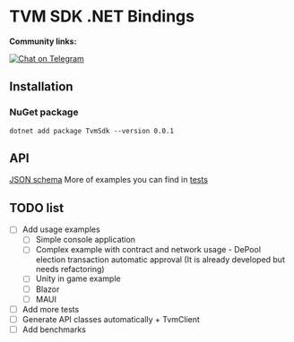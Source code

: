 # TVM SDK .NET Bindings

**Community links:**

[![Chat on Telegram](https://img.shields.io/badge/chat-on%20telegram-9cf.svg)](https://t.me/tvm_sdk_dotnet)
  
## Installation
### NuGet package
```
dotnet add package TvmSdk --version 0.0.1
```
## API
[JSON schema](https://github.com/TvmGuild/tvm-sdk-dotnet/blob/main/tools/TvmSdk.ClientGenerator/api.json)
More of examples you can find in [tests](https://github.com/TvmGuild/tvm-sdk-dotnet/tree/main/tests/TvmSdk.Tests)

## TODO list
- [ ] Add usage examples
  - [ ] Simple console application
  - [ ] Complex example with contract and network usage - DePool election transaction automatic approval (It is already developed but needs refactoring)
  - [ ] Unity in game example
  - [ ] Blazor 
  - [ ] MAUI
- [ ] Add more tests
- [ ] Generate API classes automatically + TvmClient
- [ ] Add benchmarks
